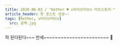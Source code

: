 ```yaml
---
title: 2020-06-03 / "Kether ♥ v아이브러브v 러브스토리♡"
article_header: 첫 포스트 성공~~
tags: [Kether, v아이브러브v]
  src: 문짝.jpg
---
```


하 된다된다~~~ 만세~~~~~~~~~~~~~~~~~~~~~~~ :ghost:
